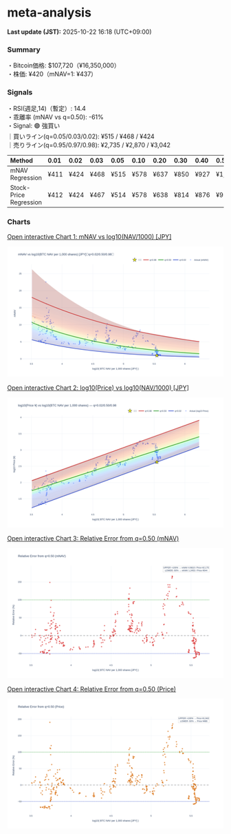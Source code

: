 # meta-analysis


<!--REPORT:START-->
**Last update (JST):** 2025-10-22 16:18 (UTC+09:00)

### Summary
・Bitcoin価格: $107,720（¥16,350,000）  
・株価: ¥420（mNAV=1: ¥437）

### Signals
・RSI(週足,14)（暫定）: 14.4  
・乖離率 (mNAV vs q=0.50): -61%  
・Signal: 🟣 強買い  
｜買いライン(q=0.05/0.03/0.02): ¥515 / ¥468 / ¥424  
｜売りライン(q=0.95/0.97/0.98): ¥2,735 / ¥2,870 / ¥3,042

| Method                 | 0.01   | 0.02   | 0.03   | 0.05   | 0.10   | 0.20   | 0.30   | 0.40   | 0.50   | 0.60   | 0.70   | 0.80   | 0.90   | 0.95   | 0.97   | 0.98   | 0.99   |
|:-----------------------|:-------|:-------|:-------|:-------|:-------|:-------|:-------|:-------|:-------|:-------|:-------|:-------|:-------|:-------|:-------|:-------|:-------|
| mNAV Regression        | ¥411   | ¥424   | ¥468   | ¥515   | ¥578   | ¥637   | ¥850   | ¥927   | ¥1,087 | ¥1,282 | ¥1,401 | ¥1,784 | ¥2,421 | ¥2,735 | ¥2,870 | ¥3,042 | ¥3,048 |
| Stock-Price Regression | ¥412   | ¥424   | ¥467   | ¥514   | ¥578   | ¥638   | ¥814   | ¥876   | ¥971   | ¥1,136 | ¥1,287 | ¥1,719 | ¥2,268 | ¥2,473 | ¥2,524 | ¥2,774 | ¥2,788 |

### Charts
[Open interactive Chart 1: mNAV vs log10(NAV/1000) [JPY]](https://tkzm240.github.io/meta-analysis/fig1.html)

![fig1](assets/fig1.png)

[Open interactive Chart 2: log10(Price) vs log10(NAV/1000) [JPY]](https://tkzm240.github.io/meta-analysis/fig2.html)

![fig2](assets/fig2.png)

[Open interactive Chart 3: Relative Error from q=0.50 (mNAV)](https://tkzm240.github.io/meta-analysis/fig3.html)

![fig3](assets/fig3.png)

[Open interactive Chart 4: Relative Error from q=0.50 (Price)](https://tkzm240.github.io/meta-analysis/fig4.html)

![fig4](assets/fig4.png)
<!--REPORT:END-->
